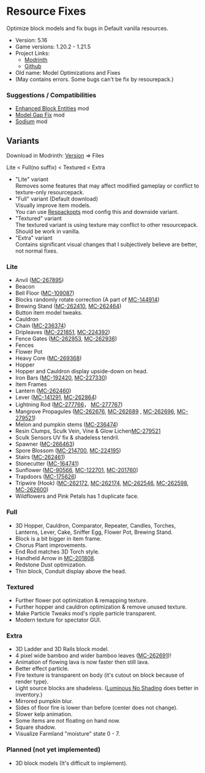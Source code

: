 # Resource Fixes

Optimize block models and fix bugs in Default vanilla resources.

- Version: 5.16
- Game versions: 1.20.2 - 1.21.5
- Project Links:
  - [Modrinth](https://modrinth.com/resourcepack/xq2isoUl)
  - [Github](https://github.com/Minecrafthyr/model_optis_and_fixes)
- Old name: Model Optimizations and Fixes
- (May contains errors. Some bugs can't be fix by resourepack.)

### Suggestions / Compatibilities

- [Enhanced Block Entities](https://modrinth.com/mod/ebe) mod
- [Model Gap Fix](https://modrinth.com/mod/modelfix) mod
- [Sodium](https://modrinth.com/mod/sodium) mod

## Variants

Download in Modrinth: [Version](https://modrinth.com/resourcepack/model-optimizations-and-fixes/version/5.16) => Files

Lite < Full(no suffix) < Textured < Extra

- "Lite" variant  
  Removes some features that may affect modified gameplay or conflict to texture-only resourcepack.
- "Full" variant (Default download)  
  Visually improve item models.  
  You can use [Respackopts](https://modrinth.com/mod/TiF5QWZY) mod config this and downside variant.
- "Textured" variant  
  The textured variant is using texture may conflict to other resourcepack.  
  Should be work in vanilla.
- "Extra" variant  
  Contains significant visual changes that I subjectively believe are better, not normal fixes.

### Lite

- Anvil ([MC-267895](https://bugs.mojang.com/browse/MC/issues/MC-267895 "Anvil's texture is mapped very strangely"))
- Beacon
- Bell Floor ([MC-109087](https://bugs.mojang.com/browse/MC/issues/MC-109087 "Faces of some blocks are not at all culled when said face is hidden by a solid, opaque block"))
- Blocks randomly rotate correction (A part of [MC-144914](https://bugs.mojang.com/browse/MC/issues/MC-144914 "Some blocks don't randomly rotate correctly"))
- Brewing Stand ([MC-262410](https://bugs.mojang.com/browse/MC/issues/MC-262410 "Brewing stand arms appear darker than they should"), [MC-262464](https://bugs.mojang.com/browse/MC/issues/MC-262464 "Brewing stand arms appear darker than they should"))
- Button item model tweaks.
- Cauldron
- Chain ([MC-236374](https://bugs.mojang.com/browse/MC/issues/MC-236374 "Chains are rendered too dark when blocks are placed adjacent to them while smooth lighting is enabled"))
- Dripleaves ([MC-221851](https://bugs.mojang.com/browse/MC/issues/MC-221851 "Tilted big dripleaf texture mirrored incorrectly from underneath"), [MC-224392](https://bugs.mojang.com/browse/MC/issues/MC-224392 "Big dripleaves are rendered too dark when blocks are placed adjacent to them while smooth lighting is enabled"))
- Fence Gates ([MC-262953](https://bugs.mojang.com/browse/MC/issues/MC-262953 "Fence gate models are very unoptimized, causing lag among other issues"), [MC-262936](https://bugs.mojang.com/browse/MC/issues/MC-262936 "Some pixels of open fence gates are stretched"))
- Fences
- Flower Pot
- Heavy Core ([MC-269368](https://bugs.mojang.com/browse/MC/issues/MC-269368 "Heavy Core bottom face not culled by blocks below"))
- Hopper
- Hopper and Cauldron display upside-down on head.
- Iron Bars ([MC-192420](https://bugs.mojang.com/browse/MC/issues/MC-192420 "Iron bars Z-fight on the bottom and top"), [MC-227330](https://bugs.mojang.com/browse/MC/issues/MC-227330 "The bottom texture of bars are flipped 180° and do not match the top"))
- Item Frames
- Lantern ([MC-262460](https://bugs.mojang.com/browse/MC/issues/MC-262460 "Unneeded face in hanging lantern model"))
- Lever ([MC-141291](https://bugs.mojang.com/browse/MC/issues/MC-141291 "lever state blockstate json backwards"), [MC-262864](https://bugs.mojang.com/browse/MC/issues/MC-262864 "Lever base texture is mapped upside-down"))
- Lightning Rod ([MC-277766](https://bugs.mojang.com/browse/MC/issues/MC-277766 '"On" lightning rod bottom texture is still mapped incorrectly')， [MC-277767](https://bugs.mojang.com/browse/MC/issues/MC-277767 '"On" lightning rods still use ambient occlusion'))
- Mangrove Propagules ([MC-262676](https://bugs.mojang.com/browse/MC/issues/MC-262676 "Mangrove propagules appear darker than they should due to shading not being disabled"), [MC-262689](https://bugs.mojang.com/browse/MC/issues/MC-262689 "Hanging mangrove propagule models are comically unoptimized") , [MC-262696](https://bugs.mojang.com/browse/MC/issues/MC-262696 "Potted mangrove propagules appear darker than they should due to shading not being disabled"), [MC-279521](https://bugs.mojang.com/browse/MC/issues/MC-262676 "Mangrove propagules appear darker than they should due to shading not being disabled"))
- Melon and pumpkin stems ([MC-236474](https://bugs.mojang.com/browse/MC/issues/MC-236474 "Melon and pumpkin stems appear much darker than they should"))
- Resin Clumps, Sculk Vein, Vine & Glow Lichen[MC-279521](https://bugs.mojang.com/browse/MC/issues/MC-279521 "Up & down faces of resin clumps, sculk veins, vines & glow lichen are not mirrored from behind")
- Sculk Sensors UV fix & shadeless tendril.
- Spawner ([MC-266463](https://bugs.mojang.com/browse/MC/issues/MC-266463 "The interior north and south faces of trial spawners are culled incorrectly"))
- Spore Blossom ([MC-214700](https://bugs.mojang.com/browse/MC/issues/MC-214700 "Spore blossom top leaf texture is not mirrored correctly from behind"), [MC-224195](https://bugs.mojang.com/browse/MC/issues/MC-224195 "Parity issue: Differences in the spore blossom model in JE/BE"))
- Stairs ([MC-262461](https://bugs.mojang.com/browse/MC/issues/MC-262461 "Stair models are unoptimized and can cause rendering lag"))
- Stonecutter ([MC-164741](https://bugs.mojang.com/browse/MC/issues/MC-164741 "Stonecutter blades are much brighter when north/south than east/west"))
- Sunflower ([MC-90566](https://bugs.mojang.com/browse/MC/issues/MC-90566 "The plants of sunflowers don't connect to their stems"), [MC-122701](https://bugs.mojang.com/browse/MC/issues/MC-122701 "Sunflowers are stretched"), [MC-201760](https://bugs.mojang.com/browse/MC/issues/MC-201760 "Sunflower top half cross model is not mirrored on the back"))
- Trapdoors ([MC-175626](https://bugs.mojang.com/browse/MC/issues/MC-175626 "Trapdoors are rendered too dark when blocks are placed adjacent to them while smooth lighting is enabled"))
- Tripwire (Hook) ([MC-262172](https://bugs.mojang.com/browse/MC/issues/MC-262172 "Tripwire hook model incorrect - stick does not attach to ring symmetrically"), [MC-262174](https://bugs.mojang.com/browse/MC/issues/MC-262174 "The section of tripwire that is attached to a tripwire hook is stretched"), [MC-262546](https://bugs.mojang.com/browse/MC/issues/MC-262546 "Texture mapping on tripwire hook rings appears to be wrong"), [MC-262598](https://bugs.mojang.com/browse/MC/issues/MC-262598 'Tripwire textures in the tripwire hook "attached: true" state have a wrong black rendering when the tripwire hook is attached to a non-transparent block'), [MC-262600](https://bugs.mojang.com/browse/MC/issues/MC-262600 "Tripwire texture can rotate unexpectedly when neighbouring connections change / is mapped inconsistently"))
- Wildflowers and Pink Petals has 1 duplicate face.

### Full

- 3D Hopper, Cauldron, Comparator, Repeater, Candles, Torches, Lanterns, Lever, Cake, Sniffer Egg, Flower Pot, Brewing Stand.
- Block is a bit bigger in item frame.
- Chorus Plant improvements.
- End Rod matches 3D Torch style.
- Handheld Arrow in [MC-201808](https://bugs.mojang.com/browse/MC/issues/MC-201808).
- Redstone Dust optimization.
- Thin block, Conduit display above the head.

### Textured

- Further flower pot optimization & remapping texture.
- Further hopper and cauldron optimization & remove unused texture.
- Make Particle Tweaks mod's ripple particle transparent.
- Modern texture for spectator GUI.

### Extra

- 3D Ladder and 3D Rails block model.
- 4 pixel wide bamboo and wider bamboo leaves ([MC-262691](https://bugs.mojang.com/browse/MC/issues/MC-262691))!
- Animation of flowing lava is now faster then still lava.
- Better effect particle.
- Fire texture is transparent on body (it's cutout on block because of render type).
- Light source blocks are shadeless. ([Luminous No Shading](https://modrinth.com/mod/luminous-no-shading) does better in inventory.)
- Mirrored pumpkin blur.
- Sides of floor fire is lower than before (center does not change).
- Slower kelp animation.
- Some items are not floating on hand now.
- Square shadow.
- Visualize Farmland "moisture" state 0 - 7.

### Planned (not yet implemented)

- 3D block models (It's difficult to implement).
